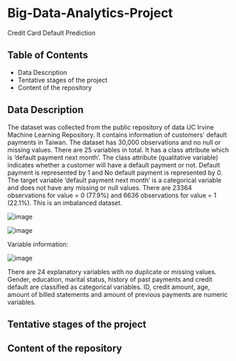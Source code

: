 # Big-Data-Analytics-Project
Credit Card Default Prediction

## Table of Contents
- Data Description
- Tentative stages of the project
- Content of the repository

## Data Description
The dataset was collected from the public repository of data UC Irvine Machine Learning Repository. It contains information of customers' default payments in Taiwan. The dataset has 30,000 observations and no null or missing values. There are 25 variables in total. It has a class attribute which is ‘default payment next month’. The class attribute (qualitative variable) indicates whether a customer will have a default payment or not. Default payment is represented by 1 and No default payment is represented by 0. 
The target variable ‘default payment next month’ is a categorical variable and does not have any missing or null values. There are 23364 observations for value = 0 (77.9%) and 6636 observations for value = 1 (22.1%). This is an imbalanced dataset.

![image](https://github.com/user-attachments/assets/cacc4ca2-3e2c-40c5-ac79-825448c22482)

![image](https://github.com/user-attachments/assets/e4e37a9d-6209-4634-be54-b01d897135fe)

Variable information: 

![image](https://github.com/user-attachments/assets/85a27e2c-68f3-4483-9a54-429cb12b17c1)


There are 24 explanatory variables with no duplicate or missing values. Gender, education, marital status, history of past payments and credit default are classified as categorical variables. ID, credit amount, age, amount of billed statements and amount of previous payments are numeric variables.


## Tentative stages of the project

## Content of the repository
